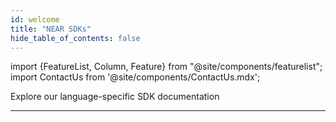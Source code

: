```yaml
---
id: welcome
title: "NEAR SDKs"
hide_table_of_contents: false
---
```


import {FeatureList, Column, Feature} from "@site/components/featurelist";
import ContactUs from '@site/components/ContactUs.mdx';

Explore our language-specific SDK documentation

<FeatureList>
  <Column title="SDKs">
    <Feature url="/sdk/rust/introduction" title="Rust SDK" subtitle="Write Contracts in Rust" image="smartcontract-rust.png" />
  </Column>
  <Column title="&nbsp;">
    <Feature url="/tools/near-sdk-js" title="JavaScript SDK" subtitle="Write Contracts in JavaScript" image="smartcontract-js.png" />
  </Column>
</FeatureList>

---

<ContactUs />
